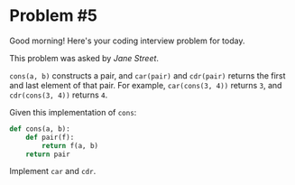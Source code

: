 Problem #5
===

Good morning! Here's your coding interview problem for today.

This problem was asked by *Jane Street*.

`cons(a, b)` constructs a pair, and `car(pair)` and `cdr(pair)` returns the first and last element of that pair. For example, `car(cons(3, 4))` returns `3`, and `cdr(cons(3, 4))` returns `4`.

Given this implementation of `cons`:

```python
def cons(a, b):
    def pair(f):
        return f(a, b)
    return pair
```

Implement `car` and `cdr`.